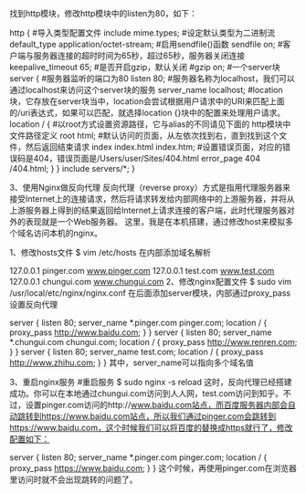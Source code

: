 找到http模块，修改http模块中的listen为80，如下：

http {
    #导入类型配置文件
    include       mime.types;
    #设定默认类型为二进制流
    default_type  application/octet-stream;
    #启用sendfile()函数
    sendfile        on;
    #客户端与服务器连接的超时时间为65秒，超过65秒，服务器关闭连接
    keepalive_timeout  65;
    #是否开启gzip，默认关闭
    #gzip  on;
    #一个server块
    server {
        #服务器监听的端口为80
        listen       80;
        #服务器名称为localhost，我们可以通过localhost来访问这个server块的服务
        server_name  localhost;
        #location块，它存放在server块当中，location会尝试根据用户请求中的URI来匹配上面的/uri表达式，如果可以匹配，就选择location {}块中的配置来处理用户请求。
        location / {
            #以root方式设置资源路径，它与alias的不同请见下面的 http模块中文件路径定义
            root   html;
            #默认访问的页面，从左依次找到右，直到找到这个文件，然后返回结束请求
            index  index.html index.htm;
            #设置错误页面，对应的错误码是404，错误页面是/Users/user/Sites/404.html
            error_page 404  /404.html;
        }
    }
    include servers/*;
}


3、使用Nginx做反向代理
反向代理（reverse proxy）方式是指用代理服务器来接受Internet上的连接请求，然后将请求转发给内部网络中的上游服务器，并将从上游服务器上得到的结果返回给Internet上请求连接的客户端，此时代理服务器对外的表现就是一个Web服务器。
这里，我是在本机搭建，通过修改host来模拟多个域名访问本机的nginx。

1、修改hosts文件
$ vim /etc/hosts
在内部添加域名解析

127.0.0.1 pinger.com www.pinger.com
127.0.0.1 test.com www.test.com
127.0.0.1 chungui.com www.chungui.com
2、修改nginx配置文件
$ sudo vim /usr/local/etc/nginx/nginx.conf
在后面添加server模块，内部通过proxy_pass设置反向代理

server {
    listen  80;
    server_name  *.pinger.com pinger.com;
    location / {
        proxy_pass http://www.baidu.com;
    }
}
server {
    listen 80;
    server_name *.chungui.com chungui.com;
    location / {
        proxy_pass http://www.renren.com;
    }
}
server {
    listen 80;
    server_name test.com;
    location / {
        proxy_pass http://www.zhihu.com;
    }
}
其中，server_name可以指向多个域名值

3、重启nginx服务
#重启服务
$ sudo nginx -s reload
这时，反向代理已经搭建成功。你可以在本地通过chungui.com访问到人人网，test.com访问到知乎。不过，设置pinger.com访问的http://www.baidu.com站点，而百度服务器内部会自动跳转到https://www.baidu.com站点，所以我们通过pinger.com会跳转到https://www.baidu.com，这个时候我们可以将百度的替换成https就行了，修改配置如下：

server {
    listen       80;
    server_name  *.pinger.com pinger.com;
    location / {
        proxy_pass https://www.baidu.com;
    }
}
这个时候，再使用pinger.com在浏览器里访问时就不会出现跳转的问题了。
